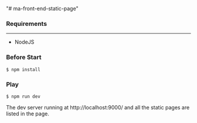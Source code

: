 "# ma-front-end-static-page" 



### Requirements
-------------
- NodeJS

### Before Start
```
$ npm install
```

### Play
```
$ npm run dev
```

The dev server running at http://localhost:9000/
and all the static pages are listed in the page.